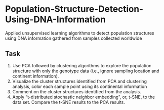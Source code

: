 # Population-Structure-Detection-Using-DNA-Information
Applied unsupervised learning algorithms to detect population structures using DNA information gathered from samples collected worldwide

## Task
1. Use PCA followed by clustering algorithms to explore the population structure with only the genotype data (i.e., ignore sampling location and continent information).
2. Visualize the cluster structures identified from PCA and clustering analysis, color each sample point using its continental information
3. Comment on the cluster structures identified from the analysis.
4. Apply “t-distributed stochastic neighbor embedding”, or, t-SNE, to the data set. Compare the t-SNE results to the PCA results.
